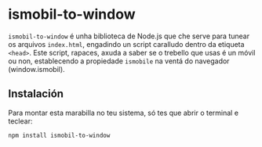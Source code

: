 # ismobil-to-window

`ismobil-to-window` é unha biblioteca de Node.js que che serve para tunear os arquivos `index.html`, engadindo un script caralludo dentro da etiqueta `<head>`.
Este script, rapaces, axuda a saber se o trebello que usas é un móvil ou non, establecendo a propiedade `ismobile` na ventá do navegador (window.ismobil).

## Instalación

Para montar esta marabilla no teu sistema, só tes que abrir o terminal e teclear:

```bash
npm install ismobil-to-window
```

